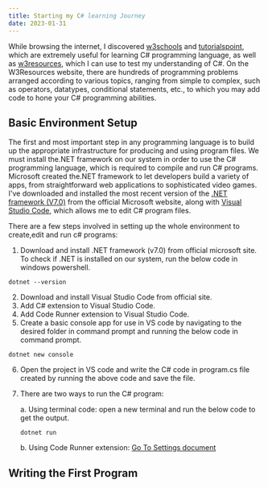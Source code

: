 ```yaml
---
title: Starting my C# learning Journey
date: 2023-01-31
---
```


While browsing the internet, I discovered <a href="https://www.w3schools.com/cs/index.php">w3schools</a> and <a href="https://www.tutorialspoint.com/csharp/index.htm">tutorialspoint</a>, which are extremely useful for learning C# programming language, as well as <a href="https://www.w3resource.com/csharp-exercises/">w3resources</a>, which I can use to test my understanding of C#. On the W3Resources website, there are hundreds of programming problems arranged according to various topics, ranging from simple to complex, such as operators, datatypes, conditional statements, etc., to which you may add code to hone your C# programming abilities.

<h2>Basic Environment Setup</h2>
The first and most important step in any programming language is to build up the appropriate infrastructure for producing and using program files. We must install the.NET framework on our system in order to use the C# programming language, which is required to compile and run C# programs. Microsoft created the.NET framework to let developers build a variety of apps, from straightforward web applications to sophisticated video games.
<br>
I've downloaded and installed the most recent version of the <a href="https://dotnet.microsoft.com/en-us/download">.NET framework (V7.0)</a> from the official Microsoft website, along with <a href="https://code.visualstudio.com/Download">Visual Studio Code</a>, which allows me to edit C# program files.

There are a few steps involved in setting up the whole environment to create,edit and run c# programs:
1. Download and install .NET framework (v7.0) from official microsoft site. To check if .NET is installed on our system, run the below code in windows powershell.

```
dotnet --version
```

2. Download and install Visual Studio Code from official site.
3. Add C# extension to Visual Studio Code.
4. Add Code Runner extension to Visual Studio Code.
5. Create a basic console app for use in VS code by navigating to the desired folder in command prompt and running the below code in command prompt.

```
dotnet new console
```

6. Open the project in VS code and write the C# code in program.cs file created by running the above code and save the file.
7. There are two ways to run the C# program:

   a. Using terminal code: open a new terminal and run the below code to get the output.
   
      ```
      dotnet run
      ```
      
   b. Using Code Runner extension: <a href="">Go To Settings document</a>

<h2>Writing the First Program</h2>
